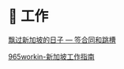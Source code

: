 # 🤖 工作



[飘过新加坡的日子 — 签合同和跳槽](https://www.kuact.com/post/2013-06-06-%E9%A3%98%E8%BF%87%E6%96%B0%E5%8A%A0%E5%9D%A1%E7%9A%84%E6%97%A5%E5%AD%90-%E7%AD%BE%E5%90%88%E5%90%8C%E5%92%8C%E8%B7%B3%E6%A7%BD/)

[965workin-新加坡工作指南](https://www.965work.in/archives/work-guide-for-singapore/)
